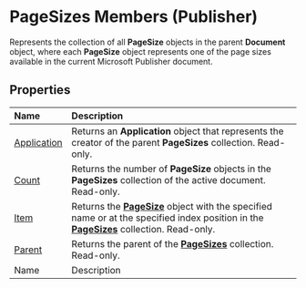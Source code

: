 
# PageSizes Members (Publisher)
Represents the collection of all  **PageSize** objects in the parent **Document** object, where each **PageSize** object represents one of the page sizes available in the current Microsoft Publisher document.

## Properties



|**Name**|**Description**|
|:-----|:-----|
| [Application](bce8ec2c-1a05-1e0b-8d75-7e4dd7084a19.md)|Returns an  **Application** object that represents the creator of the parent **PageSizes** collection. Read-only.|
| [Count](10770705-e8b3-903c-bcfa-84ba26dc1478.md)|Returns the number of  **PageSize** objects in the **PageSizes** collection of the active document. Read-only.|
| [Item](7fc17907-7e3b-8415-23dc-7f1a64db731c.md)|Returns the  **[PageSize](80767524-6f0c-0d3f-388a-a38891b2d04a.md)** object with the specified name or at the specified index position in the **[PageSizes](f31b08cc-2c76-e2d6-d1ae-6dcf2ac5824c.md)** collection. Read-only.|
| [Parent](622d2bee-a7b7-6f5f-cb7c-39d69f432b27.md)|Returns the parent of the  **[PageSizes](f31b08cc-2c76-e2d6-d1ae-6dcf2ac5824c.md)** collection. Read-only.|
|Name|Description|
